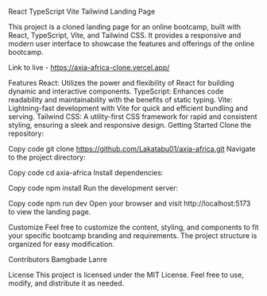 React TypeScript Vite Tailwind Landing Page

This project is a cloned landing page for an online bootcamp, built with React, TypeScript, Vite, and Tailwind CSS. It provides a responsive and modern user interface to showcase the features and offerings of the online bootcamp.

Link to live - https://axia-africa-clone.vercel.app/

Features
React: Utilizes the power and flexibility of React for building dynamic and interactive components.
TypeScript: Enhances code readability and maintainability with the benefits of static typing.
Vite: Lightning-fast development with Vite for quick and efficient bundling and serving.
Tailwind CSS: A utility-first CSS framework for rapid and consistent styling, ensuring a sleek and responsive design.
Getting Started
Clone the repository:


Copy code
git clone https://github.com/Lakatabu01/axia-africa.git
Navigate to the project directory:


Copy code
cd axia-africa
Install dependencies:


Copy code
npm install
Run the development server:


Copy code
npm run dev
Open your browser and visit http://localhost:5173 to view the landing page.

Customize
Feel free to customize the content, styling, and components to fit your specific bootcamp branding and requirements. The project structure is organized for easy modification.

Contributors
Bamgbade Lanre 

License
This project is licensed under the MIT License. Feel free to use, modify, and distribute it as needed.
